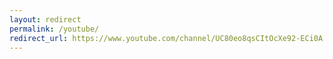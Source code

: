 ```yaml
---
layout: redirect
permalink: /youtube/
redirect_url: https://www.youtube.com/channel/UC80eo8qsCItOcXe92-ECi0A
---
```

